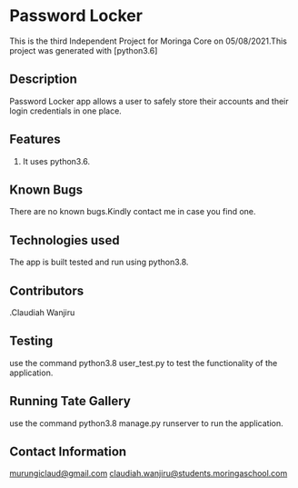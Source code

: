 # Password Locker 

This is the third Independent Project for Moringa Core on 05/08/2021.This project was generated with [python3.6]

## Description
Password Locker app allows a user to safely store their accounts and their login credentials in one place.

## Features
1. It uses python3.6.
## Known Bugs
There are no known bugs.Kindly contact me in case you find one.

## Technologies used
The app is built tested and run using python3.8.


## Contributors
.Claudiah Wanjiru

## Testing
use the command python3.8 user_test.py to test the functionality of the application.


## Running Tate Gallery
use the command python3.8 manage.py runserver to run the application.

## Contact Information
murungiclaud@gmail.com
claudiah.wanjiru@students.moringaschool.com
